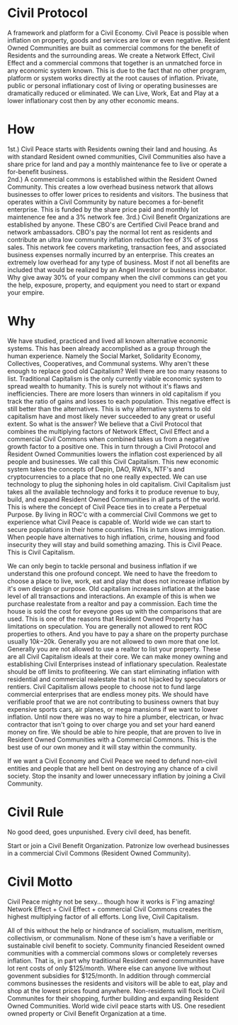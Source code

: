 # Civil Protocol
A framework and platform for a Civil Economy.  Civil Peace is possible when inflation on property, goods and services are low or even negative.  Resident Owned Communities are built as commercial commons for the benefit of Residents and the surrounding areas.  We create a Network Effect, Civil Effect and a commercial commons that together is an unmatched force in any economic system known.  This is due to the fact that no other program, platform or system works directly at the root causes of inflation.   Private, public or personal inflationary cost of living or operating businesses are dramatically reduced or eliminated.  We can Live, Work, Eat and Play at a lower inflationary cost then by any other economic means.  
# How
1st.) Civil Peace starts with Residents owning their land and housing.   As with standard Resident owned communities, Civil Communities also have a share price for land and pay a monthly maintenance fee to live or operate a for-benefit business.     
2nd.) A commercial commons is established within the Resident Owned Community.  This creates a low overhead business network that allows businesses to offer lower prices to residents and visitors.  The business that operates within a Civil Community by nature becomes a for-benefit enterprise.  This is funded by the share price paid and monthly lot maintenence fee and a 3% network fee.
3rd.) Civil Benefit Organizations are established by anyone.  These CBO's are Certified Civil Peace brand and network ambassadors.  CBO's pay the normal lot rent as residents and contribute an ultra low community inflation reduction fee of 3% of gross sales.  This network fee covers marketing, transaction fees, and associated business expenses normally incurred by an enterprise.  This creates an extremely low overhead for any type of business.  Most if not all benefits are included that would be realized by an Angel Investor or business incubator.  Why give away 30% of your company when the civil commons can get you the help, exposure, property, and equipment you need to start or expand your empire.  

# Why
We have studied, practiced and lived all known alternative economic systems.  This has been already accomplished as a group through the human experience.  Namely the Social Market, Solidarity Economy, Collectives, Cooperatives, and Communal systems.  Why aren't these enough to replace good old Capitalism?  Well there are too many reasons to list.  Traditional Capitalism is the only currently viable economic system to spread wealth to humanity. This is surely not without it's flaws and inefficiencies.  There are more losers than winners in old capitalism if you track the ratio of gains and losses to each population.  This negative effect is still better than the alternatives.  This is why alternative systems to old capitalism have and most likely never succeeded to any great or useful extent.  So what is the answer?  We believe that a Civil Protocol that combines the multiplying factors of Network Effect, Civil Effect and a commercial Civil Commons when combined takes us from a negative growth factor to a positive one.  This in turn through a Civil Protocol and Resident Owned Communities lowers the inflation cost experienced by all people and businesses.  We call this Civil Capitalism.  This new economic system takes the concepts of Depin, DAO, RWA's, NTF's and cryptocurrencies to a place that no one really expected.  We can use technology to plug the siphoning holes in old capitalism.  Civil Capitalism just takes all the available technology and forks it to produce revenue to buy, build, and expand Resident Owned Communities in all parts of the world.  This is where the concept of Civil Peace ties in to create a Perpetual Purpose.  By living in ROC'c with a commercial Civil Commons we get to experience what Civil Peace is capable of.  World wide we can start to secure populations in their home countries.  This in turn slows immigration.  When people have alternatives to high inflation, crime, housing and food insecurity they will stay and build something amazing.  This is Civil Peace.  This is Civil Capitalism.

We can only begin to tackle personal and business inflation if we understand this one profound concept.  We need to have the freedom to choose a place to live, work, eat and play that does not increase inflation by it's own design or purpose.  Old capitalism increases inflation at the base level of all transactions and interactions.  An example of this is when we purchase realestate from a realtor and pay a commission.  Each time the house is sold the cost for eveyone goes up with the comparisons that are used. This is one of the reasons that Resident Owned Property has limitations on speculation.  You are generally not allowed to rent ROC properties to others.  And you have to pay a share on the property purchase usually $10k-$20k.  Generally you are not allowed to own more that one lot.  Generally you are not allowed to use a realtor to list your property.  These are all Civil Capitalism ideals at their core.  We can make money owning and establishing Civil Enterprises instead of inflationary speculation.  Realestate should be off limits to profiteering. We can start eliminating inflation with residential and commercial realestate that is not hijacked by speculators or rentiers.  Civil Capitalism allows people to choose not to fund large commercial enterprises that are endless money pits.  We should have verifiable proof that we are not contributing to business owners that buy expensive sports cars, air planes, or mega mansions if we want to lower inflation.  Until now there was no way to hire a plumber, electrican, or hvac contractor that isn't going to over charge you and set your hard eanerd money on fire.  We should be able to hire people, that are proven to live in Resident Owned Communities with a Commercial Commons.  This is the best use of our own money and it will stay within the community.

If we want a Civil Economy and Civil Peace we need to defund non-civil entities and people that are hell bent on destroying any chance of a civil society.  Stop the insanity and lower unnecessary inflation by joining a Civil Community.

# Civil Rule
No good deed, goes unpunished. Every civil deed, has benefit.

Start or join a Civil Benefit Organization.  Patronize low overhead businesses in a commercial Civil Commons (Resident Owned Community).

# Civil Motto
Civil Peace mighty not be sexy... though how it works is F'ing amazing!
Network Effect + Civil Effect + commercial Civil Commons creates the highest multiplying factor of all efforts.
Long live, Civil Capitalism.

All of this without the help or hindrance of socialism, mutualism, meritism, collectivism, or communalism.  None of these ism's have a verifiable or sustainable civil benefit to society.  Community financied Reseident owned communities with a commercial commons slows or completely reverses inflation.  That is, in part why traditional Resident owned communities have lot rent costs of only $125/month.  Where else can anyone live without govenment subsidies for $125/month.  In addition through commercial commons businesses the residents and visitors will be able to eat, play and shop at the lowest prices found anywhere.  Non-residents will flock to Civil Communites for their shopping, further building and expanding Resident Owned Communities.  World wide civil peace starts with US.  One resedient owned property or Civil Benefit Organization at a time.
